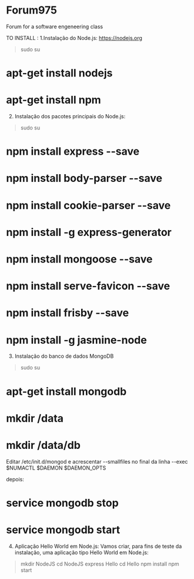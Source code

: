 # Forum975
Forum for a software engeneering class

TO INSTALL :
1.Instalação do Node.js: https://nodejs.org
> sudo su
# apt-get install nodejs
# apt-get install npm


2. Instalação dos pacotes principais do Node.js:
> sudo su
# npm install express --save
# npm install body-parser --save
# npm install cookie-parser --save
# npm install -g express-generator
# npm install mongoose --save
# npm install serve-favicon --save
# npm install frisby --save
# npm install -g jasmine-node


3. Instalação do banco de dados MongoDB
> sudo su
# apt-get install mongodb
# mkdir /data
# mkdir /data/db

Editar /etc/init.d/mongod e acrescentar --smallfiles no final da linha
--exec $NUMACTL $DAEMON $DAEMON_OPTS

depois:
# service mongodb stop
# service mongodb start


4. Aplicação Hello World em Node.js:
Vamos criar, para fins de teste da instalação, uma aplicação tipo
Hello World em Node.js:

> mkdir NodeJS
> cd NodeJS
> express Hello
> cd Hello
> npm install
> npm start

